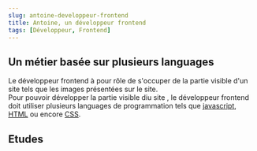 ```yaml
---
slug: antoine-developpeur-frontend
title: Antoine, un développeur frontend
tags: [Développeur, Frontend]
---
```

## Un métier basée sur plusieurs languages

Le développeur frontend à pour rôle de s'occuper de la partie visible d'un site tels que les images présentées sur le site.  
Pour pouvoir développer la partie visible diu site , le développeur frontend doit utiliser plusieurs languages de programmation tels que [javascript](https://developer.mozilla.org/fr/docs/Learn/JavaScript), [HTML](https://developer.mozilla.org/fr/docs/Web/HTML) ou encore [CSS](https://developer.mozilla.org/fr/docs/Web/CSS).

## Etudes

